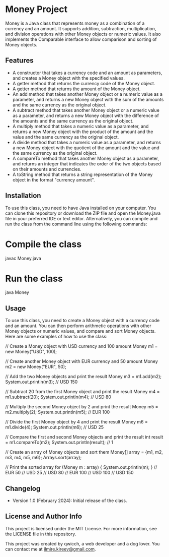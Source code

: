 # Money Project

Money is a Java class that represents money as a combination of a currency and an amount. It supports addition, subtraction, multiplication, and division operations with other Money objects or numeric values. It also implements the Comparable interface to allow comparison and sorting of Money objects.

## Features

- A constructor that takes a currency code and an amount as parameters, and creates a Money object with the specified values.
- A getter method that returns the currency code of the Money object.
- A getter method that returns the amount of the Money object.
- An add method that takes another Money object or a numeric value as a parameter, and returns a new Money object with the sum of the amounts and the same currency as the original object.
- A subtract method that takes another Money object or a numeric value as a parameter, and returns a new Money object with the difference of the amounts and the same currency as the original object.
- A multiply method that takes a numeric value as a parameter, and returns a new Money object with the product of the amount and the value and the same currency as the original object.
- A divide method that takes a numeric value as a parameter, and returns a new Money object with the quotient of the amount and the value and the same currency as the original object.
- A compareTo method that takes another Money object as a parameter, and returns an integer that indicates the order of the two objects based on their amounts and currencies.
- A toString method that returns a string representation of the Money object in the format "currency amount".

## Installation

To use this class, you need to have Java installed on your computer. You can clone this repository or download the ZIP file and open the Money.java file in your preferred IDE or text editor. Alternatively, you can compile and run the class from the command line using the following commands:

<!-- start:code block -->
# Compile the class
javac Money.java

# Run the class
java Money
<!-- end:code block -->

## Usage

To use this class, you need to create a Money object with a currency code and an amount. You can then perform arithmetic operations with other Money objects or numeric values, and compare and sort Money objects. Here are some examples of how to use the class:

<!-- start:code block -->
// Create a Money object with USD currency and 100 amount
Money m1 = new Money("USD", 100);

// Create another Money object with EUR currency and 50 amount
Money m2 = new Money("EUR", 50);

// Add the two Money objects and print the result
Money m3 = m1.add(m2);
System.out.println(m3); // USD 150

// Subtract 20 from the first Money object and print the result
Money m4 = m1.subtract(20);
System.out.println(m4); // USD 80

// Multiply the second Money object by 2 and print the result
Money m5 = m2.multiply(2);
System.out.println(m5); // EUR 100

// Divide the first Money object by 4 and print the result
Money m6 = m1.divide(4);
System.out.println(m6); // USD 25

// Compare the first and second Money objects and print the result
int result = m1.compareTo(m2);
System.out.println(result); // 1

// Create an array of Money objects and sort them
Money[] array = {m1, m2, m3, m4, m5, m6};
Arrays.sort(array);

// Print the sorted array
for (Money m : array) {
  System.out.println(m);
}
// EUR 50
// USD 25
// USD 80
// EUR 100
// USD 100
// USD 150
<!-- end:code block -->

## Changelog

- Version 1.0 (February 2024): Initial release of the class.

## License and Author Info

This project is licensed under the MIT License. For more information, see the LICENSE file in this repository.

This project was created by qwicch, a web developer and a dog lover. You can contact me at ilmire.kireev@gmail.com.
